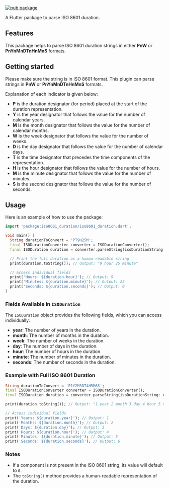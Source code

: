[![pub package](https://img.shields.io/pub/v/iso8601_duration)](https://img.shields.io/pub/v/iso8601_duration)

A Flutter package to parse ISO 8601 duration.

## Features

This package helps to parse ISO 8601 duration strings in either **PnW** or **PnYnMnDTnHnMnS** formats.

## Getting started

Please make sure the string is in ISO 8601 format. This plugin can parse strings in **PnW** or **PnYnMnDTnHnMnS** formats.

Explanation of each indicator is given below:

- **P** is the duration designator (for period) placed at the start of the duration representation.
- **Y** is the year designator that follows the value for the number of calendar years.
- **M** is the month designator that follows the value for the number of calendar months.
- **W** is the week designator that follows the value for the number of weeks.
- **D** is the day designator that follows the value for the number of calendar days.
- **T** is the time designator that precedes the time components of the representation.
- **H** is the hour designator that follows the value for the number of hours.
- **M** is the minute designator that follows the value for the number of minutes.
- **S** is the second designator that follows the value for the number of seconds.

## Usage

Here is an example of how to use the package:

```dart
import 'package:iso8601_duration/iso8601_duration.dart';

void main() {
  String durationToConvert = 'PT9H25M';
  final ISODurationConverter converter = ISODurationConverter();
  final ISODuration duration = converter.parseString(isoDurationString: durationToConvert);

  // Print the full duration as a human-readable string
  print(duration.toString()); // Output: "9 hour 25 minute"

  // Access individual fields
  print('Hours: ${duration.hour}'); // Output: 9
  print('Minutes: ${duration.minute}'); // Output: 25
  print('Seconds: ${duration.seconds}'); // Output: 0
}
```

### Fields Available in `ISODuration`

The `ISODuration` object provides the following fields, which you can access individually:

- **year**: The number of years in the duration.
- **month**: The number of months in the duration.
- **week**: The number of weeks in the duration.
- **day**: The number of days in the duration.
- **hour**: The number of hours in the duration.
- **minute**: The number of minutes in the duration.
- **seconds**: The number of seconds in the duration.

### Example with Full ISO 8601 Duration

```dart
String durationToConvert = 'P1Y2M3DT4H5M6S';
final ISODurationConverter converter = ISODurationConverter();
final ISODuration duration = converter.parseString(isoDurationString: durationToConvert);

print(duration.toString()); // Output: "1 year 2 month 3 day 4 hour 5 minute 6 seconds"

// Access individual fields
print('Years: ${duration.year}'); // Output: 1
print('Months: ${duration.month}'); // Output: 2
print('Days: ${duration.day}'); // Output: 3
print('Hours: ${duration.hour}'); // Output: 4
print('Minutes: ${duration.minute}'); // Output: 5
print('Seconds: ${duration.seconds}'); // Output: 6
```

### Notes

- If a component is not present in the ISO 8601 string, its value will default to `0`.
- The `toString()` method provides a human-readable representation of the duration.
